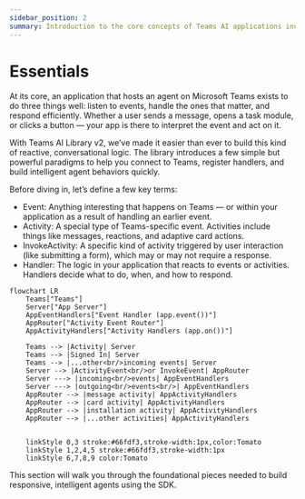 ```yaml
---
sidebar_position: 2
summary: Introduction to the core concepts of Teams AI applications including events, activities, handlers, and the reactive paradigm for building intelligent agents.
---
```


# Essentials

At its core, an application that hosts an agent on Microsoft Teams exists to do three things well: listen to events, handle the ones that matter, and respond efficiently. Whether a user sends a message, opens a task module, or clicks a button — your app is there to interpret the event and act on it.

With Teams AI Library v2, we’ve made it easier than ever to build this kind of reactive, conversational logic. The library introduces a few simple but powerful paradigms to help you connect to Teams, register handlers, and build intelligent agent behaviors quickly.

Before diving in, let’s define a few key terms:

- Event: Anything interesting that happens on Teams — or within your application as a result of handling an earlier event.
- Activity: A special type of Teams-specific event. Activities include things like messages, reactions, and adaptive card actions.
- InvokeActivity: A specific kind of activity triggered by user interaction (like submitting a form), which may or may not require a response.
- Handler: The logic in your application that reacts to events or activities. Handlers decide what to do, when, and how to respond.

```mermaid
flowchart LR
    Teams["Teams"]
    Server["App Server"]
    AppEventHandlers["Event Handler (app.event())"]
    AppRouter["Activity Event Router"]
    AppActivityHandlers["Activity Handlers (app.on())"]

    Teams --> |Activity| Server
    Teams --> |Signed In| Server
    Teams --> |...other<br/>incoming events| Server
    Server --> |ActivityEvent<br/>or InvokeEvent| AppRouter
    Server ---> |incoming<br/>events| AppEventHandlers
    Server ---> |outgoing<br/>events<br/>| AppEventHandlers
    AppRouter --> |message activity| AppActivityHandlers
    AppRouter --> |card activity| AppActivityHandlers
    AppRouter --> |installation activity| AppActivityHandlers
    AppRouter --> |...other activities| AppActivityHandlers


    linkStyle 0,3 stroke:#66fdf3,stroke-width:1px,color:Tomato
    linkStyle 1,2,4,5 stroke:#66fdf3,stroke-width:1px
    linkStyle 6,7,8,9 color:Tomato
```

This section will walk you through the foundational pieces needed to build responsive, intelligent agents using the SDK.
